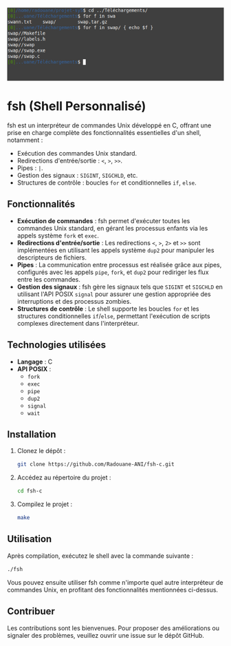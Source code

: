 ![Logo du projet](banniere.png)

# fsh (Shell Personnalisé)

fsh est un interpréteur de commandes Unix développé en C, offrant une prise en charge complète des fonctionnalités essentielles d'un shell, notamment :

- Exécution des commandes Unix standard.
- Redirections d'entrée/sortie : `<`, `>`, `>>`.
- Pipes : `|`.
- Gestion des signaux : `SIGINT`, `SIGCHLD`, etc.
- Structures de contrôle : boucles `for` et conditionnelles `if`, `else`.

## Fonctionnalités

- **Exécution de commandes** : fsh permet d'exécuter toutes les commandes Unix standard, en gérant les processus enfants via les appels système `fork` et `exec`.
- **Redirections d'entrée/sortie** : Les redirections `<`, `>`, `2>` et `>>` sont implémentées en utilisant les appels système `dup2` pour manipuler les descripteurs de fichiers.
- **Pipes** : La communication entre processus est réalisée grâce aux pipes, configurés avec les appels `pipe`, `fork`, et `dup2` pour rediriger les flux entre les commandes.
- **Gestion des signaux** : fsh gère les signaux tels que `SIGINT` et `SIGCHLD` en utilisant l'API POSIX `signal` pour assurer une gestion appropriée des interruptions et des processus zombies.
- **Structures de contrôle** : Le shell supporte les boucles `for` et les structures conditionnelles `if`/`else`, permettant l'exécution de scripts complexes directement dans l'interpréteur.

## Technologies utilisées

- **Langage** : C
- **API POSIX** :
  - `fork`
  - `exec`
  - `pipe`
  - `dup2`
  - `signal`
  - `wait`

## Installation

1. Clonez le dépôt :

   ```bash
   git clone https://github.com/Radouane-ANI/fsh-c.git
   ```

2. Accédez au répertoire du projet :

   ```bash
   cd fsh-c
   ```

3. Compilez le projet :

   ```bash
   make
   ```

## Utilisation

Après compilation, exécutez le shell avec la commande suivante :

```bash
./fsh
```

Vous pouvez ensuite utiliser fsh comme n'importe quel autre interpréteur de commandes Unix, en profitant des fonctionnalités mentionnées ci-dessus.

## Contribuer

Les contributions sont les bienvenues. Pour proposer des améliorations ou signaler des problèmes, veuillez ouvrir une issue sur le dépôt GitHub.

